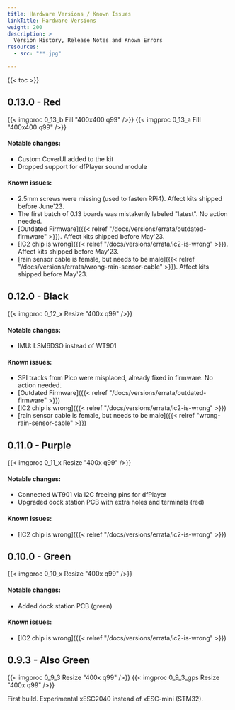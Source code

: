 ```yaml
---
title: Hardware Versions / Known Issues
linkTitle: Hardware Versions
weight: 200
description: >
  Version History, Release Notes and Known Errors
resources:
  - src: "**.jpg"

---
```

{{< toc >}}

## 0.13.0 - Red
{{< imgproc 0_13_b Fill "400x400 q99" />}}
{{< imgproc 0_13_a Fill "400x400 q99" />}}

#### Notable changes:
 * Custom CoverUI added to the kit
 * Dropped support for dfPlayer sound module 

#### Known issues:
 * 2.5mm screws were missing (used to fasten RPi4). Affect kits shipped before June'23.
 * The first batch of 0.13 boards was mistakenly labeled "latest". No action needed.
 * [Outdated Firmware]({{< relref "/docs/versions/errata/outdated-firmware" >}}). Affect kits shipped before May'23.
 * [IC2 chip is wrong]({{< relref "/docs/versions/errata/ic2-is-wrong" >}}). Affect kits shipped before May'23.
 * [rain sensor cable is female, but needs to be male]({{< relref "/docs/versions/errata/wrong-rain-sensor-cable" >}}). Affect kits shipped before May'23.


## 0.12.0 - Black
{{< imgproc 0_12_x Resize "400x q99" />}}

#### Notable changes:
 * IMU: LSM6DSO instead of WT901

#### Known issues:
 * SPI tracks from Pico were misplaced, already fixed in firmware. No action needed.
 * [Outdated Firmware]({{< relref "/docs/versions/errata/outdated-firmware" >}})
 * [IC2 chip is wrong]({{< relref "/docs/versions/errata/ic2-is-wrong" >}})
 * [rain sensor cable is female, but needs to be male]({{< relref "wrong-rain-sensor-cable" >}})

## 0.11.0 - Purple
{{< imgproc 0_11_x Resize "400x q99" />}}

#### Notable changes:
 * Connected WT901 via I2C freeing pins for dfPlayer
 * Upgraded dock station PCB with extra holes and terminals (red)

#### Known issues:
* [IC2 chip is wrong]({{< relref "/docs/versions/errata/ic2-is-wrong" >}})

## 0.10.0 - Green
{{< imgproc 0_10_x Resize "400x q99" />}}

#### Notable changes:
 * Added dock station PCB (green)

#### Known issues:
* [IC2 chip is wrong]({{< relref "/docs/versions/errata/ic2-is-wrong" >}})

## 0.9.3 - Also Green
{{< imgproc 0_9_3 Resize "400x q99" />}}
{{< imgproc 0_9_3_gps Resize "400x q99" />}}

First build. Experimental xESC2040 instead of xESC-mini (STM32).
